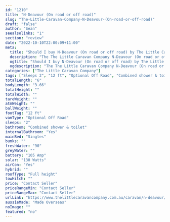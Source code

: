 ```yaml
---
id: "1210"
title: "N-Deavour (On road or off road)"
slug: "The-Little-Caravan-Company-N-Deavour-(On-road-or-off-road)"
draft: "false"
author: "Sean"
seealsolinks: "1"
section: "review"
date: "2022-10-10T22:00:09+11:00"
meta:
  title: "Should I buy N-Deavour (On road or off road) by The Little Caravan Company?"
  description: "The The Little Caravan Company N-Deavour (On road or off road) is classed as Optional Off Road, and sleeps 2 people. It is Made Overseas and comes in at 12 ft. It generally has Combined shower & toilet."
  ogtitle: "Should I buy N-Deavour (On road or off road) by The Little Caravan Company?"
  ogdescription: "The The Little Caravan Company N-Deavour (On road or off road) is classed as Optional Off Road, and sleeps 2 people. It is Made Overseas and comes in at 12 ft. It generally has Combined shower & toilet."
categories: ["The Little Caravan Company"]
tags: ["Sleeps 2", "12 ft", "Optional Off Road", "Combined shower & toilet", "Full height", "Price Unknown", "Made Overseas"]
totalLength: "6"
bodyLength: "3.66"
totalHeight: ""
totalWidth: ""
tareWeight: ""
atmWeight: ""
ballWeight: ""
footTag: "12 ft"
vanType: "Optional Off Road"
sleeps: "2"
bathroom: "Combined shower & toilet"
internalBathroom: "Yes"
mainBed: "Singles"
bunks: ""
freshWater: "90"
greyWater: ""
battery: "105 Amp"
solar: "130 Watts"
airCon: "Yes"
hybrid: ""
roofType: "Full height"
towHitch: ""
price: "Contact Seller"
priceRangeMin: "Contact Seller"
priceRangeMax: "Contact Seller"
urlLink: "https://www.thelittlecaravancompany.com.au/caravan/n-deavour/"
aussieMade: "Made Overseas"
noImage: ""
featured: "no"
---
```

